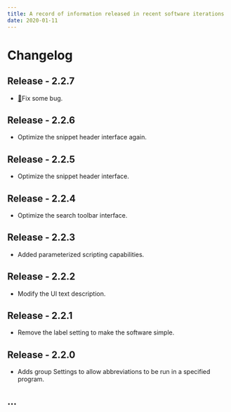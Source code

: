 ```yaml
---
title: A record of information released in recent software iterations
date: 2020-01-11
---
```


# Changelog

## Release - 2.2.7 <a id="2019-01-07-3-0-0"></a>

- [🐛](https://emojipedia.org/bug/)Fix some bug.

## Release - 2.2.6 <a id="2019-01-07-3-0-0"></a>

- Optimize the snippet header interface again.

## Release - 2.2.5 <a id="2019-01-07-3-0-0"></a>

- Optimize the snippet header interface.

## Release - 2.2.4 <a id="2019-01-07-3-0-0"></a>

- Optimize the search toolbar interface.

## Release - 2.2.3 <a id="2019-01-07-3-0-0"></a>

- Added parameterized scripting capabilities.

## Release - 2.2.2 <a id="2019-01-07-3-0-0"></a>

- Modify the UI text description.

## Release - 2.2.1 <a id="2019-01-07-3-0-0"></a>

- Remove the label setting to make the software simple.

## Release - 2.2.0 <a id="2019-01-07-3-0-0"></a>

- Adds group Settings to allow abbreviations to be run in a specified program.

## ...
